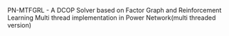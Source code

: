 PN-MTFGRL - A DCOP Solver based on Factor Graph and Reinforcement Learning
Multi thread implementation in Power Network(multi threaded version)

